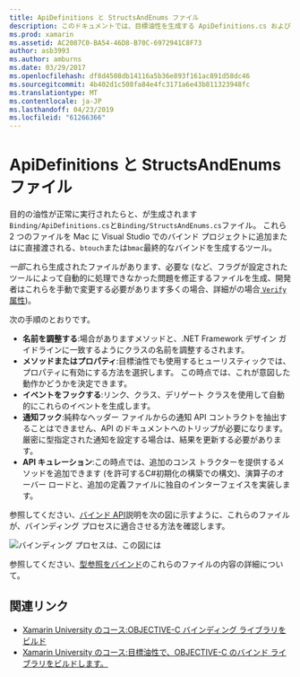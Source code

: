```yaml
---
title: ApiDefinitions と StructsAndEnums ファイル
description: このドキュメントでは、目標油性を生成する ApiDefinitions.cs および StructsAndEnums.cs ファイルについて説明します。 これらのファイルがから OBJECTIVE-C コードへのアクセスに使用し、C#します。
ms.prod: xamarin
ms.assetid: AC2087C0-BA54-46D8-B70C-6972941C8F73
author: asb3993
ms.author: amburns
ms.date: 03/29/2017
ms.openlocfilehash: df8d4508db14116a5b36e893f161ac891d58dc46
ms.sourcegitcommit: 4b402d1c508fa84e4fc3171a6e43b811323948fc
ms.translationtype: MT
ms.contentlocale: ja-JP
ms.lasthandoff: 04/23/2019
ms.locfileid: "61266366"
---
```

# <a name="apidefinitions--structsandenums-files"></a>ApiDefinitions と StructsAndEnums ファイル

目的の油性が正常に実行されたらと、が生成されます`Binding/ApiDefinitions.cs`と`Binding/StructsAndEnums.cs`ファイル。
これら 2 つのファイルを Mac に Visual Studio でのバインド プロジェクトに追加またはに直接渡される、`btouch`または`bmac`最終的なバインドを生成するツール。

*一部*これら生成されたファイルがあります、必要な (など、フラグが設定されたツールによって自動的に処理できなかった問題を修正するファイルを生成、開発者はこれらを手動で変更する必要があります多くの場合、詳細がの場合[ `Verify`属性](~/cross-platform/macios/binding/objective-sharpie/platform/verify.md))。

次の手順のとおりです。

- **名前を調整する**:場合がありますメソッドと、.NET Framework デザイン ガイドラインに一致するようにクラスの名前を調整するされます。
- **メソッドまたはプロパティ**:目標油性でも使用するヒューリスティックでは、プロパティに有効にする方法を選択します。 この時点では、これが意図した動作かどうかを決定できます。
- **イベントをフックする**:リンク、クラス、デリゲート クラスを使用して自動的にこれらのイベントを生成します。
- **通知フック**:純粋なヘッダー ファイルからの通知 API コントラクトを抽出することはできません、API のドキュメントへのトリップが必要になります。 厳密に型指定された通知を設定する場合は、結果を更新する必要があります。
- **API キュレーション**:この時点では、追加のコンス トラクターを提供するメソッドを追加できます (を許可するC#初期化の構築での構文)、演算子のオーバー ロードと、追加の定義ファイルに独自のインターフェイスを実装します。

参照してください、[バインド API](~/cross-platform/macios/binding/objective-c-libraries.md)説明を次の図に示すように、これらのファイルが、バインディング プロセスに適合させる方法を確認します。

![](apidefinitions-structsandenums-images/binding-flowchart.png "バインディング プロセスは、この図には")

参照してください、[型参照をバインド](~/cross-platform/macios/binding/binding-types-reference.md)のこれらのファイルの内容の詳細について。

## <a name="related-links"></a>関連リンク

- [Xamarin University のコース:OBJECTIVE-C バインディング ライブラリをビルド](https://university.xamarin.com/classes/track/all#building-an-objective-c-bindings-library)
- [Xamarin University のコース:目標油性で、OBJECTIVE-C のバインド ライブラリをビルドします。](https://university.xamarin.com/classes/track/all#build-an-objective-c-bindings-library-with-objective-sharpie)
